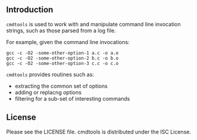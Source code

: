 ## Introduction ##

`cmdtools` is used to work with and manipulate command line invocation
strings, such as those parsed from a log file.

For example, given the command line invocations:

    gcc -c -O2 -some-other-option-1 a.c -o a.o
    gcc -c -O2 -some-other-option-2 b.c -o b.o
    gcc -c -O2 -some-other-option-3 c.c -o c.o

`cmdtools` provides routines such as:
* extracting the common set of options
* adding or replacng options
* filtering for a sub-set of interesting commands

## License ##

Please see the LICENSE file. cmdtools is distributed under the ISC License.
